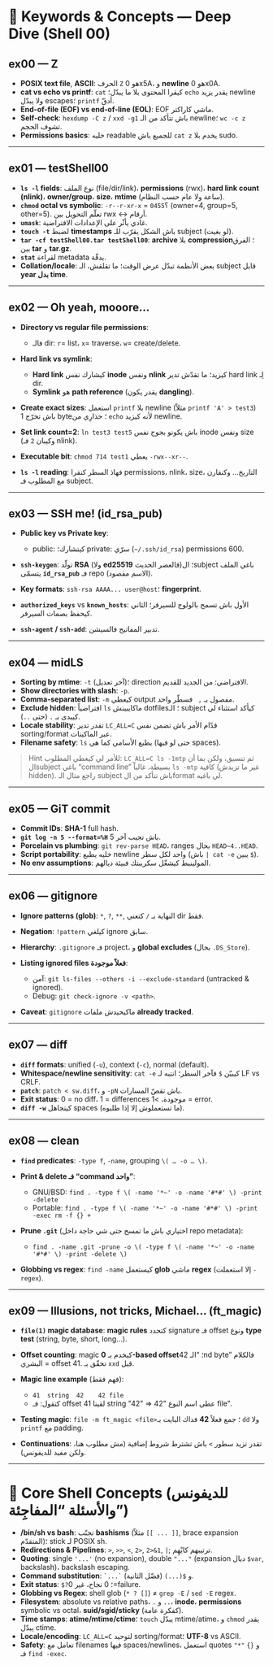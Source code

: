 

# 🔑 Keywords & Concepts — Deep Dive (Shell 00)

## ex00 — **Z**&#x20;

* **POSIX text file**, **ASCII**: الحرف `Z` هو 0x5A، و **newline** هو 0x0A.
* **cat vs echo vs printf**: `cat` كيقرا المحتوى بلا ما يبدّل؛ `echo` يقدر يزيد newline ولا يبدّل escapes؛ `printf` أدقّ.
* **End-of-file (EOF) vs end-of-line (EOL)**: EOF ماشي كاراكتر.
* **Self-check**: `hexdump -C z` / `xxd -g1` باش تتأكد من الـ newline؛ `wc -c z` تشوف الحجم.
* **Permissions basics**: خليه readable للجميع باش `cat z` يخدم بلا sudo.

---

## ex01 — **testShell00**&#x20;

* **`ls -l` fields**: نوع الملف (file/dir/link)، **permissions** (rwx)، **hard link count (nlink)**، **owner/group**، **size**، **mtime** (ساعة ولا عام حسب النظام).
* **`chmod` octal vs symbolic**: `-r--r-xr-x` = `0455`؟ (owner=4, group=5, other=5). تعلّم التحويل بين rwx ↔ أرقام.
* **`umask`**: غادي يأثّر على الإعدادات الافتراضية.
* **`touch -t`** لضبط **timestamps** باش الشكل يقرّب للـ subject (لو بغيت).
* **`tar -cf testShell00.tar testShell00`**: **archive** بلا **compression**؛ الفرق بين **tar** و **tar.gz**.
* **`stat`** لقراءة metadata بدقّة.
* **Collation/locale**: بعض الأنظمة تبدّل عرض الوقت؛ ما تقلقش، الـ subject قابل **year بدل time**.&#x20;

---

## ex02 — **Oh yeah, mooore…**&#x20;

* **Directory vs regular file permissions**:

  * فالـ dir: `r`= list، `x`= traverse، `w`= create/delete.
* **Hard link vs symlink**:

  * **Hard link** كيشارك نفس **inode** ونفس **nlink** كيزيد؛ ما تقدّش تدير hard link لِـ dir.
  * **Symlink** هو **path reference** (يقدر يكون **dangling**).
* **Create exact sizes**: استعمل `printf` بلا newline (مثلاً `printf 'A' > test3`) باش تخرّج 1 byte؛ حذارِي من `echo` لأنه كيزيد newline.
* **Set link count=2**: `ln test3 test5` باش يكونو بجوج نفس inode ونفس size (وكيبان `2` فـ nlink).
* **Executable bit**: `chmod 714 test1` يعطي `-rwx--xr--`.
* **`ls -l` reading**: فهاذ السطر كنقرا permissions، nlink، size، التاريخ… وكنقارن مع المطلوب فـ subject.

---

## ex03 — **SSH me! (id\_rsa\_pub)**&#x20;

* **Public key vs Private key**:

  * public: كيتشارك؛ private: سرّي (`~/.ssh/id_rsa`) permissions 600.
* **`ssh-keygen`**: تولّد **RSA** (ولا **ed25519** فالعصر الحديث)؛ الsubject باغي الملف يتسمّى **`id_rsa_pub`** فـ repo (الاسم مقصود).
* **Key formats**: `ssh-rsa AAAA... user@host`؛ **fingerprint**.
* **`authorized_keys`** vs **`known_hosts`**: الأول باش تسمح بالولوج للسيرفر؛ الثاني كيحفظ بصمات السيرفر.
* **`ssh-agent` / `ssh-add`**: تدبير المفاتيح فالسيشن.

---

## ex04 — **midLS**&#x20;

* **Sorting by mtime**: `-t` (آخر تعديل)؛ direction الافتراضي: من الجديد للقديم.
* **Show directories with slash**: `-p`.
* **Comma-separated list**: `-m` كيعطي output مفصول بـ `, ` فسطّر واحد.
* **Exclude hidden**: افتراضياً `ls` ماكايبينش dotfiles؛ الـ subject كيأكد استثناء لي كيبدى بـ `.` (حتى `..`).
* **Locale stability**: تقدر تدير `LC_ALL=C` قدّام الأمر باش تضمن نفس sorting/format عبر الماكينات.
* **Filename safety**: `ls` يطبع الأسامي كما هي (حتى لو فيها spaces).

> Hint للأمر لي كيغطي المطلوب: `LC_ALL=C ls -1mtp` ثم تنسيق، ولكن بما أن الsubject باغي “command line” بسيطة، غالباً `ls -mtp` كافية (غير ما تزيدش hidden). راجع مثال الـ subject باش تتأكد من الformat لي باغيه.

---

## ex05 — **GiT commit**&#x20;

* **Commit IDs**: **SHA-1** full hash.
* **`git log -n 5 --format=%H`** باش تجيب آخر 5.
* **Porcelain vs plumbing**: `git rev-parse HEAD`، ranges بحال `HEAD~4..HEAD`.
* **Script portability**: خليه يطبع newline واحد لكل سطر (باش `| cat -e` يبين `$`).
* **No env assumptions**: المولينيط كيشغّل سكريبتك فبيئة ديالهم.

---

## ex06 — **gitignore**&#x20;

* **Ignore patterns (glob)**: `*`, `?`, `**`, النهاية بـ `/` كتعني dir فقط.
* **Negation**: `!pattern` كيلغي ignore سابق.
* **Hierarchy**: `.gitignore` فـ project، و **global excludes** (بحال `.DS_Store`).
* **Listing ignored files فعلاً موجودة**:

  * آمن: `git ls-files --others -i --exclude-standard` (untracked & ignored).
  * Debug: `git check-ignore -v <path>`.
* **Caveat**: `gitignore` ماكيحيدش ملفات **already tracked**.

---

## ex07 — **diff**&#x20;

* **`diff` formats**: unified (`-u`), context (`-c`), normal (default).
* **Whitespace/newline sensitivity**: `cat -e` كيبيّن `$` فآخر السطر؛ انتبه لـ LF vs CRLF.
* **`patch`**: `patch < sw.diff`، و `-pN` باش تقصّ المسارات.
* **Exit status**: 0 = no diff، 1 = differences موجودة، >1 = error.
* **`diff -w`** كيتجاهل spaces (ما تستعملوش إلا إذا طلبوه).

---

## ex08 — **clean**&#x20;

* **`find` predicates**: `-type f`, `-name`, grouping `\( … -o … \)`.
* **Print & delete فـ “command واحد”**:

  * GNU/BSD: `find . -type f \( -name '*~' -o -name '#*#' \) -print -delete`
  * Portable: `find . -type f \( -name '*~' -o -name '#*#' \) -print -exec rm -f {} +`
* **Prune `.git`** (اختياري باش ما تمسح حتى شي حاجة داخل repo metadata):

  * `find . -name .git -prune -o \( -type f \( -name '*~' -o -name '#*#' \) -print -delete \)`
* **Globbing vs regex**: `find -name` كيستعمل **glob** ماشي **regex** (إلا استعملت `-regex`).

---

## ex09 — **Illusions, not tricks, Michael… (ft\_magic)**&#x20;

* **`file(1)` magic database**: **magic rules** كتحدد signature فـ offset ونوع **type test** (string, byte, short, long…).
* **Offset counting**: magic كيخدم بـ **0-based offset**؛ “الـ 42nd byte” فالكلام البشري = offset 41. تحقّق بـ `xxd` قبل.
* **Magic line example** (فهم فقط):

  * `41  string  42    42 file`
  * كتقول: فـ offset 41 لقينا string "42" ⇒ عطي اسم النوع "42 file".
* **Testing magic**: `file -m ft_magic <file>`؛ جمع فعلاً **42** فداك البايت بـ `dd` ولا `printf` مع padding.
* **Continuations**: تقدر تزيد سطور `>` باش تشترط شروط إضافية (مش مطلوب هنا، ولكن مفيد للديفونس).

---

# 🧰 Core Shell Concepts (للديفونس والأسئلة “المفاجِئة”)

* **/bin/sh vs bash**: تجنّب **bashisms** (مثلاً `[[ ... ]]`, brace expansion المتقدّم)؛ stick لـ POSIX sh.&#x20;
* **Redirections & Pipelines**: `>`, `>>`, `<`, `2>`, `2>&1`, `|`; ترتيبهم كايْهِم.
* **Quoting**: single `'...'` (no expansion), double `"..."` (expansion ديال `$var`, backslash)، backslash escaping.
* **Command substitution**: `` `...` `` و `$(...)` (فضّل الثانية).
* **Exit status**: `$?`؛ 0 نجاح، غير 0=failure.
* **Globbing vs Regex**: shell glob (`* ? []`) ≠ `grep -E` / `sed -E` regex.
* **Filesystem**: absolute vs relative paths، `.` و `..`، **inode**، **permissions** symbolic vs octal، **suid/sgid/sticky** (كفكرة عامة).
* **Time stamps**: **atime/mtime/ctime**؛ `touch` يبدّل mtime/atime، و `chmod` يقدر يبدّل ctime.
* **Locale/encoding**: `LC_ALL=C` لتوحيد sorting/format؛ **UTF-8** vs ASCII.
* **Safety**: تعامل مع filenames فيها spaces/newlines، استعمل quotes `"*"` و `{}` فـ `find -exec`.

